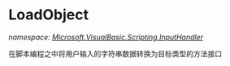 ﻿# LoadObject
_namespace: <a href="#" onClick="load('/docs/Microsoft.VisualBasic.Scripting.InputHandler/index.md')">Microsoft.VisualBasic.Scripting.InputHandler</a>_

在脚本编程之中将用户输入的字符串数据转换为目标类型的方法接口




